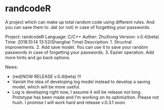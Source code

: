 # randcodeR
A project which can make up total random code using different rules. And you can save them to .dat (or not) in case of forgetting your passwords.


Project:	randcodeR
Language:	C/C++
Auther:	ZhuXiong
Version:	v.0.4(beta)
Time:	2018.10.14		 13:52(Shanghai Time)
Description:	1. Structral improvements.
             2. Add save model. You can use it to save your random passwords in case of forgetting your passwords.
             3. Eazier operation. Add more hints and go back options.

News:
 - (red)NOW RELEASE v.0.4(beta) !!!
 - Vanish the idea of developing log model instead to develop a saving model, which will be more useful.
 - Log is developing right now, I assume it will be release not long. Prototype has been made and I'm working on its optimizition. Please not hush. I promise I will work hard and release v.0.3.1 soon.
